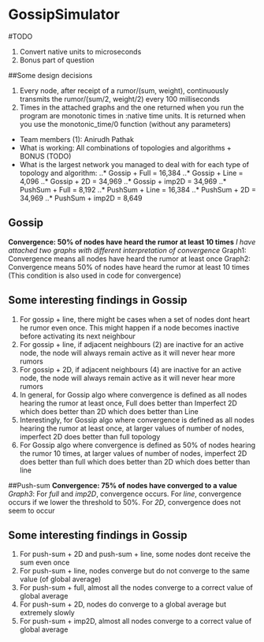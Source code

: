 # GossipSimulator

#TODO
1. Convert native units to microseconds
2. Bonus part of question

##Some design decisions
1. Every node, after receipt of a rumor/(sum, weight), continuously transmits the rumor/(sum/2, weight/2) every 100 milliseconds
2. Times in the attached graphs and the one returned when you run the program are monotonic times in :native time units. It is returned when you use the monotonic_time/0 function (without any parameters)

* Team members (1): Anirudh Pathak
* What is working: All combinations of topologies and algorithms + BONUS (TODO)
* What is the largest network you managed to deal with for each type of topology and algorithm:
..* Gossip + Full = 16,384
..* Gossip + Line = 4,096
..* Gossip + 2D = 34,969
..* Gossip + imp2D = 34,969
..* PushSum + Full = 8,192
..* PushSum + Line = 16,384
..* PushSum + 2D = 34,969
..* PushSum + imp2D = 8,649

## Gossip
**Convergence: 50% of nodes have heard the rumor at least 10 times**
*I have attached two graphs with different interpretation of convergence*
Graph1: Convergence means all nodes have heard the rumor at least once
Graph2: Convergence means 50% of nodes have heard the rumor at least 10 times (This condition is also used in code for convergence)

## Some interesting findings in Gossip
1. For gossip + line, there might be cases when a set of nodes dont heart he rumor even once. This might happen if a node becomes inactive before activating its next neighbour
2. For gossip + line, if adjacent neighbours (2) are inactive for an active node, the node will always remain active as it will never hear more rumors
3. For gossip + 2D, if adjacent neighbours (4) are inactive for an active node, the node will always remain active as it will never hear more rumors
4. In general, for Gossip algo where convergence is defined as all nodes hearing the rumor at least once, Full does better than Imperfect 2D which does better than 2D which does better than Line  
5. Interestingly, for Gossip algo where convergence is defined as all nodes hearing the rumor at least once, at larger values of number of nodes, imperfect 2D does better than full topology
6. For Gossip algo where convergence is defined as 50% of nodes hearing the rumor 10 times, at larger values of number of nodes, imperfect 2D does better than full which does better than 2D which does better than line

##Push-sum
**Convergence: 75% of nodes have converged to a value**
_Graph3_: For _full_ and _imp2D_, convergence occurs. For _line_, convergence occurs if we lower the threshold to 50%. For _2D_, convergence does not seem to occur

## Some interesting findings in Gossip
1. For push-sum + 2D and push-sum + line, some nodes dont receive the sum even once
2. For push-sum + line, nodes converge but do not converge to the same value (of global average)
3. For push-sum + full, almost all the nodes converge to a correct value of global average
4. For push-sum + 2D, nodes do converge to a global average but extremely slowly
5. For push-sum + imp2D, almost all nodes converge to a correct value of global average

